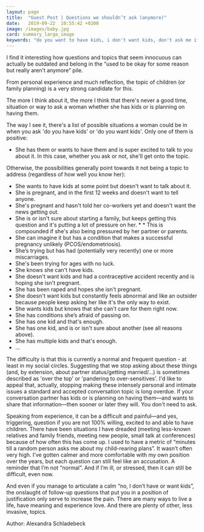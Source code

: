 ```yaml
---
layout: page
title:  "Guest Post | Questions we shouldn’t ask (anymore)"
date:   2019-09-22  10:55:42 +0200
image: /images/baby.jpg
card: summary_large_image
keywords: "do you want to have kids, i don't want kids, don't ask me if I want kids"
---
```

I find it interesting how questions and topics that seem innocuous can actually be outdated and belong in the “used to be okay for some reason but really aren’t anymore” pile. 

From personal experience and much reflection, the topic of children (or family planning) is a very strong candidate for this. 

The more I think about it, the more I think that there's never a good time, situation or way to ask a woman whether she has kids or is planning on having them.

The way I see it, there's a list of possible situations a woman could be in when you ask 'do you have kids' or 'do you want kids'. Only one of them is positive:

* She has them or wants to have them and is super excited to talk to you about it. In this case, whether you ask or not, she'll get onto the topic.

Otherwise, the possibilities generally point towards it not being a topic to address (regardless of how well you know her):

* She wants to have kids at some point but doesn't want to talk about it.
* She is pregnant, and in the first 12 weeks and doesn't want to tell anyone.
* She's pregnant and hasn't told her co-workers yet and doesn't want the news getting out.
* She is or isn't sure about starting a family, but keeps getting this question and it's putting a lot of pressure on her. * * This is compounded if she's also being pressured by her partner or parents.
* She can imagine it but has a condition that makes a successful pregnancy unlikely (PCOS/endometriosis).
* She’s trying but has had (potentially very recently) one or more miscarriages.
* She's been trying for ages with no luck.
* She knows she can't have kids.
* She doesn't want kids and had a contraceptive accident recently and is hoping she isn't pregnant.
* She has been raped and hopes she isn't pregnant.
* She doesn't want kids but constantly feels abnormal and like an outsider because people keep asking her like it's the only way to exist.
* She wants kids but knows that she can't care for them right now. 
* She has conditions she’s afraid of passing on.
* She has one kid and that's enough.
* She has one kid, and is or isn't sure about another (see all reasons above).
* She has multiple kids and that's enough.
* ...


The difficulty is that this is currently a normal and frequent question - at least in my social circles. Suggesting that we stop asking about these things (and, by extension, about partner status/getting married/...)  is sometimes described as 'over the top' or 'pandering to over-sensitives'. I'd like to appeal that, actually, stopping making these intensely personal and intimate issues a standard and accepted conversation topic is long overdue. If your conversation partner has kids or is planning on having them—and wants to share that information—then sooner or later they will. You don't need to ask. 

Speaking from experience, it can be a difficult and painful—and yes, triggering, question if you are not 100% willing, excited to and able to have children. There have been situations I have dreaded (meeting less-known relatives and family friends, meeting new people, small talk at conferences) because of how often this has come up. I used to have a metric of “minutes till a random person asks me about my child-rearing plans”. It wasn’t often very high. I’ve gotten calmer and more comfortable with my own position over the years, but each question can still feel like an accusation. A reminder that I’m not “normal”. And if I’m ill, or stressed, then it can still be difficult, even now. 

And even if you manage to articulate a calm “no, I don’t have or want kids”, the onslaught of follow-up questions that put you in a position of justification only serve to increase the pain. There are many ways to live a life, have meaning and experience love. And there are plenty of other, less invasive, topics. 

Author: Alexandra Schladebeck
